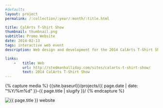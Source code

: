 ```yaml
---
#defaults
layout: project
permalink: /:collection/:year/:month/:title.html

title: CalArts T-Shirt Show
thumbnail: thumbnail.png
subtitle: Promo Website
date: 2014-02-13
tags: interactive web event
description: Web design and development for the 2014 CalArts T-Shirt Show (collaboration with <a href="http://brianthompsen.com" target="_blank">Brian Thompsen</a>). The show is an annual student fundraiser that invites current students, alumni, and faculty of the CalArts Graphic Design program to design t-shirts and tote bags which are then screen printed en masse and sold to the institute. The web page catalogs all designs and designers for the year and aesthetically builds on other collateral used to brand the event.

links:
    -   title: Web
        url: http://stedmanhalliday.com/sites/calarts-t-shirt-show/
        text: 2014 CalArts T-Shirt Show
---
```


<!-- set project media path -->
{% capture media %}
    {{site.baseurl}}/projects/{{ page.date | date: "%Y/%m%d" }}-{{ page.title | slugify }}/
{% endcapture %}
<!-- end -->

<!-- media -->
<img class="span8" src="{{ site.data.global_assets.placeholder | relative_url }}" data-src="{{media|strip}}calarts-tee-show.png" alt="{{ page.title }} website">
